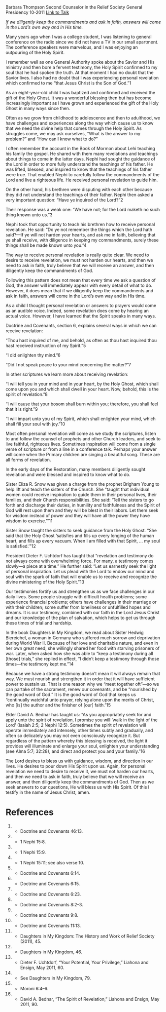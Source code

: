 Barbara Thompson
Second Counselor in the Relief Society General Presidency
10-2011
[Link to Talk](https://www.churchofjesuschrist.org/study/general-conference/2011/10/personal-revelation-and-testimony?lang=eng)

_If we diligently keep the commandments and ask in faith, answers will come in the Lord’s own way and in His time._

Many years ago when I was a college student, I was listening to general conference on the radio since we did not have a TV in our small apartment. The conference speakers were marvelous, and I was enjoying an outpouring of the Holy Spirit.

I remember well as one General Authority spoke about the Savior and His ministry and then bore a fervent testimony, the Holy Spirit confirmed to my soul that he had spoken the truth. At that moment I had no doubt that the Savior lives. I also had no doubt that I was experiencing personal revelation which confirmed to me “that Jesus Christ is the Son of God.”1

As an eight-year-old child I was baptized and confirmed and received the gift of the Holy Ghost. It was a wonderful blessing then but has become increasingly important as I have grown and experienced the gift of the Holy Ghost in many ways since then.

Often as we grow from childhood to adolescence and then to adulthood, we have challenges and experiences along the way which cause us to know that we need the divine help that comes through the Holy Spirit. As struggles come, we may ask ourselves, “What is the answer to my problem?” and “How can I know what to do?”

I often remember the account in the Book of Mormon about Lehi teaching his family the gospel. He shared with them many revelations and teachings about things to come in the latter days. Nephi had sought the guidance of the Lord in order to more fully understand the teachings of his father. He was lifted, blessed, and inspired to know that the teachings of his father were true. That enabled Nephi to carefully follow the commandments of the Lord and live a righteous life. He received personal revelation to guide him.

On the other hand, his brethren were disputing with each other because they did not understand the teachings of their father. Nephi then asked a very important question: “Have ye inquired of the Lord?”2

Their response was a weak one: “We have not; for the Lord maketh no such thing known unto us.”3

Nephi took that opportunity to teach his brethren how to receive personal revelation. He said: “Do ye not remember the things which the Lord hath said?—If ye will not harden your hearts, and ask me in faith, believing that ye shall receive, with diligence in keeping my commandments, surely these things shall be made known unto you.”4

The way to receive personal revelation is really quite clear. We need to desire to receive revelation, we must not harden our hearts, and then we need to ask in faith, truly believe that we will receive an answer, and then diligently keep the commandments of God.

Following this pattern does not mean that every time we ask a question of God, the answer will immediately appear with every detail of what to do. However, it does mean that if we diligently keep the commandments and ask in faith, answers will come in the Lord’s own way and in His time.

As a child I thought personal revelation or answers to prayers would come as an audible voice. Indeed, some revelation does come by hearing an actual voice. However, I have learned that the Spirit speaks in many ways.

Doctrine and Covenants, section 6, explains several ways in which we can receive revelation:

“Thou hast inquired of me, and behold, as often as thou hast inquired thou hast received instruction of my Spirit.”5

“I did enlighten thy mind.”6

“Did I not speak peace to your mind concerning the matter?”7

In other scriptures we learn more about receiving revelation:

“I will tell you in your mind and in your heart, by the Holy Ghost, which shall come upon you and which shall dwell in your heart. Now, behold, this is the spirit of revelation.”8

“I will cause that your bosom shall burn within you; therefore, you shall feel that it is right.”9



“I will impart unto you of my Spirit, which shall enlighten your mind, which shall fill your soul with joy.”10

Most often personal revelation will come as we study the scriptures, listen to and follow the counsel of prophets and other Church leaders, and seek to live faithful, righteous lives. Sometimes inspiration will come from a single verse of scripture or from a line in a conference talk. Perhaps your answer will come when the Primary children are singing a beautiful song. These are all forms of revelation.

In the early days of the Restoration, many members diligently sought revelation and were blessed and inspired to know what to do.

Sister Eliza R. Snow was given a charge from the prophet Brigham Young to help lift and teach the sisters of the Church. She “taught that individual women could receive inspiration to guide them in their personal lives, their families, and their Church responsibilities. She said: ‘Tell the sisters to go forth and discharge their duties, in humility and faithfulness and the Spirit of God will rest upon them and they will be blest in their labors. Let them seek for wisdom instead of power and they will have all the power they have wisdom to exercise.’”11

Sister Snow taught the sisters to seek guidance from the Holy Ghost. “She said that the Holy Ghost ‘satisfies and fills up every longing of the human heart, and fills up every vacuum. When I am filled with that Spirit, … my soul is satisfied.’”12

President Dieter F. Uchtdorf has taught that “revelation and testimony do not always come with overwhelming force. For many, a testimony comes slowly—a piece at a time.” He further said: “Let us earnestly seek the light of personal inspiration. Let us plead with the Lord to endow our mind and soul with the spark of faith that will enable us to receive and recognize the divine ministering of the Holy Spirit.”13

Our testimonies fortify us and strengthen us as we face challenges in our daily lives. Some people struggle with difficult health problems; some experience financial problems; others have challenges in their marriage or with their children; some suffer from loneliness or unfulfilled hopes and dreams. It is our testimony, combined with our faith in the Lord Jesus Christ and our knowledge of the plan of salvation, which helps to get us through these times of trial and hardship.

In the book Daughters in My Kingdom, we read about Sister Hedwig Biereichel, a woman in Germany who suffered much sorrow and deprivation during World War II. Because of her love and charitable nature, and even in her own great need, she willingly shared her food with starving prisoners of war. Later, when asked how she was able to “keep a testimony during all [those] trials,” she replied in effect, “I didn’t keep a testimony through those times—the testimony kept me.”14

Because we have a strong testimony doesn’t mean it will always remain that way. We must nourish and strengthen it in order that it will have sufficient power to sustain us. That is one reason why we “meet together oft”—so we can partake of the sacrament, renew our covenants, and be “nourished by the good word of God.” It is the good word of God that keeps us “continually watchful unto prayer, relying alone upon the merits of Christ, who [is] the author and the finisher of [our] faith.”15

Elder David A. Bednar has taught us: “As you appropriately seek for and apply unto the spirit of revelation, I promise you will ‘walk in the light of the Lord’ (Isaiah 2:5; 2 Nephi 12:5). Sometimes the spirit of revelation will operate immediately and intensely, other times subtly and gradually, and often so delicately you may not even consciously recognize it. But regardless of the pattern whereby this blessing is received, the light it provides will illuminate and enlarge your soul, enlighten your understanding (see Alma 5:7; 32:28), and direct and protect you and your family.”16

The Lord desires to bless us with guidance, wisdom, and direction in our lives. He desires to pour down His Spirit upon us. Again, for personal revelation we need to desire to receive it, we must not harden our hearts, and then we need to ask in faith, truly believe that we will receive an answer, and then diligently keep the commandments of God. Then as we seek answers to our questions, He will bless us with His Spirit. Of this I testify in the name of Jesus Christ, amen.

# References
1. - Doctrine and Covenants 46:13.
2. - 1 Nephi 15:8.
3. - 1 Nephi 15:9.
4. - 1 Nephi 15:11; see also verse 10.
5. - Doctrine and Covenants 6:14.
6. - Doctrine and Covenants 6:15.
7. - Doctrine and Covenants 6:23.
8. - Doctrine and Covenants 8:2–3.
9. - Doctrine and Covenants 9:8.
10. - Doctrine and Covenants 11:13.
11. - Daughters in My Kingdom: The History and Work of Relief Society (2011), 45.
12. - Daughters in My Kingdom, 46.
13. - Dieter F. Uchtdorf, “Your Potential, Your Privilege,” Liahona and Ensign, May 2011, 60.
14. - See Daughters in My Kingdom, 79.
15. - Moroni 6:4–6.
16. - David A. Bednar, “The Spirit of Revelation,” Liahona and Ensign, May 2011, 90.